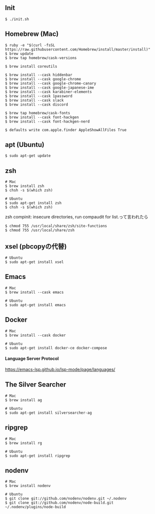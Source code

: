 ## Init
```
$ ./init.sh
```

## Homebrew (Mac)
```
$ ruby -e "$(curl -fsSL https://raw.githubusercontent.com/Homebrew/install/master/install)"
$ brew update
$ brew tap homebrew/cask-versions

$ brew install coreutils

$ brew install --cask hiddenbar
$ brew install --cask google-chrome
$ brew install --cask google-chrome-canary
$ brew install --cask google-japanese-ime
$ brew install --cask karabiner-elements
$ brew install --cask 1password
$ brew install --cask slack
$ brew install --cask discord

$ brew tap homebrew/cask-fonts
$ brew install --cask font-hackgen
$ brew install --cask font-hackgen-nerd

$ defaults write com.apple.finder AppleShowAllFiles True
```

## apt (Ubuntu)
```
$ sudo apt-get update
```

## zsh
```
# Mac
$ brew install zsh
$ chsh -s $(which zsh)

# Ubuntu
$ sudo apt-get install zsh
$ chsh -s $(which zsh)
```
zsh compinit: insecure directories, run compaudit for list.って言われたら
```
$ chmod 755 /usr/local/share/zsh/site-functions
$ chmod 755 /usr/local/share/zsh
```

## xsel (pbcopyの代替)
```
# Ubuntu
$ sudo apt-get install xsel
```

## Emacs
```
# Mac
$ brew install --cask emacs

# Ubuntu
$ sudo apt-get install emacs
```

## Docker
```
# Mac
$ brew install --cask docker

# Ubuntu
$ sudo apt-get install docker-ce docker-compose
```

#### Language Server Protocol
https://emacs-lsp.github.io/lsp-mode/page/languages/

## The Silver Searcher
```
# Mac
$ brew install ag

# Ubuntu
$ sudo apt-get install silversearcher-ag
```

## ripgrep
```
# Mac
$ brew install rg

# Ubuntu
$ sudo apt-get install ripgrep
```

## nodenv
```
# Mac
$ brew install nodenv

# Ubuntu
$ git clone git://github.com/nodenv/nodenv.git ~/.nodenv
$ git clone git://github.com/nodenv/node-build.git ~/.nodenv/plugins/node-build
```
